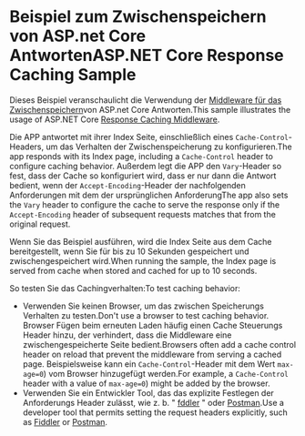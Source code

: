 # <a name="aspnet-core-response-caching-sample"></a><span data-ttu-id="70c4a-101">Beispiel zum Zwischenspeichern von ASP.net Core Antworten</span><span class="sxs-lookup"><span data-stu-id="70c4a-101">ASP.NET Core Response Caching Sample</span></span>

<span data-ttu-id="70c4a-102">Dieses Beispiel veranschaulicht die Verwendung der [Middleware für das Zwischenspeichern](https://docs.microsoft.com/aspnet/core/performance/caching/middleware)von ASP.net Core Antworten.</span><span class="sxs-lookup"><span data-stu-id="70c4a-102">This sample illustrates the usage of ASP.NET Core [Response Caching Middleware](https://docs.microsoft.com/aspnet/core/performance/caching/middleware).</span></span>

<span data-ttu-id="70c4a-103">Die APP antwortet mit ihrer Index Seite, einschließlich eines `Cache-Control`-Headers, um das Verhalten der Zwischenspeicherung zu konfigurieren.</span><span class="sxs-lookup"><span data-stu-id="70c4a-103">The app responds with its Index page, including a `Cache-Control` header to configure caching behavior.</span></span> <span data-ttu-id="70c4a-104">Außerdem legt die APP den `Vary`-Header so fest, dass der Cache so konfiguriert wird, dass er nur dann die Antwort bedient, wenn der `Accept-Encoding`-Header der nachfolgenden Anforderungen mit dem der ursprünglichen Anforderung</span><span class="sxs-lookup"><span data-stu-id="70c4a-104">The app also sets the `Vary` header to configure the cache to serve the response only if the `Accept-Encoding` header of subsequent requests matches that from the original request.</span></span>

<span data-ttu-id="70c4a-105">Wenn Sie das Beispiel ausführen, wird die Index Seite aus dem Cache bereitgestellt, wenn Sie für bis zu 10 Sekunden gespeichert und zwischengespeichert wird.</span><span class="sxs-lookup"><span data-stu-id="70c4a-105">When running the sample, the Index page is served from cache when stored and cached for up to 10 seconds.</span></span>

<span data-ttu-id="70c4a-106">So testen Sie das Cachingverhalten:</span><span class="sxs-lookup"><span data-stu-id="70c4a-106">To test caching behavior:</span></span>

* <span data-ttu-id="70c4a-107">Verwenden Sie keinen Browser, um das zwischen Speicherungs Verhalten zu testen.</span><span class="sxs-lookup"><span data-stu-id="70c4a-107">Don't use a browser to test caching behavior.</span></span> <span data-ttu-id="70c4a-108">Browser Fügen beim erneuten Laden häufig einen Cache Steuerungs Header hinzu, der verhindert, dass die Middleware eine zwischengespeicherte Seite bedient.</span><span class="sxs-lookup"><span data-stu-id="70c4a-108">Browsers often add a cache control header on reload that prevent the middleware from serving a cached page.</span></span> <span data-ttu-id="70c4a-109">Beispielsweise kann ein `Cache-Control`-Header mit dem Wert `max-age=0`) vom Browser hinzugefügt werden.</span><span class="sxs-lookup"><span data-stu-id="70c4a-109">For example, a `Cache-Control` header with a value of `max-age=0`) might be added by the browser.</span></span>
* <span data-ttu-id="70c4a-110">Verwenden Sie ein Entwickler Tool, das das explizite Festlegen der Anforderungs Header zulässt, wie z. b. " <a href="https://www.telerik.com/fiddler">fddler</a> " oder <a href="https://www.getpostman.com/">Postman</a>.</span><span class="sxs-lookup"><span data-stu-id="70c4a-110">Use a developer tool that permits setting the request headers explicitly, such as <a href="https://www.telerik.com/fiddler">Fiddler</a> or <a href="https://www.getpostman.com/">Postman</a>.</span></span>
